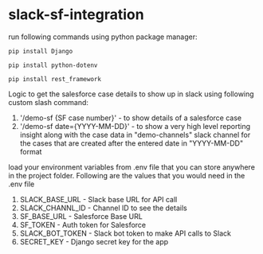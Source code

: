 # slack-sf-integration

run following commands using python package manager:

```pip install Django```

```pip install python-dotenv```

```pip install rest_framework```




Logic to get the salesforce case details to
show  up in slack using following custom slash command:

 1. '/demo-sf {SF case number}' - to show details of a salesforce case
 2. '/demo-sf date={YYYY-MM-DD}' - to show a very high level reporting 
 	  insight along with the case data in "demo-channels" slack channel
 	  for the cases that are created after the entered date in "YYYY-MM-DD" format

load your environment variables from .env file that
you can store anywhere in the project folder.
Following are the values that you would need in the .env file
 1. SLACK_BASE_URL - Slack base URL for API call
 2. SLACK_CHANNL_ID - Channel ID to see the details
 3. SF_BASE_URL - Salesforce Base URL
 4. SF_TOKEN - Auth token for Salesforce
 5. SLACK_BOT_TOKEN - Slack bot token to make API calls to Slack
 6. SECRET_KEY - Django secret key for the app
